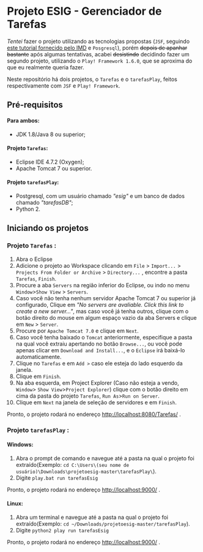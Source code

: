 # Projeto ESIG - Gerenciador de Tarefas
*Tentei* fazer o projeto utilizando as tecnologias propostas (`JSF`, seguindo [este tutorial fornecido pelo IMD](https://materialpublic.imd.ufrn.br/curso/disciplina/3/54) e `Posgresql`), porém ~~depois de apanhar bastante~~ após algumas tentativas, acabei ~~desistindo~~ decidindo fazer um segundo projeto, utilizando o ``Play! Framework 1.6.0``, que se aproxima do que eu realmente queria fazer.

Neste repositório há dois projetos, o `Tarefas` e o `tarefasPlay`, feitos respectivamente com ``JSF`` e `Play! Framework`.

## Pré-requisitos

#### Para ambos:
- JDK 1.8/Java 8 ou superior;

#### Projeto ``Tarefas``:
 - Eclipse IDE 4.7.2 (Oxygen);
 - Apache Tomcat 7 ou superior.

#### Projeto ``tarefasPlay``:
- Postgresql, com um usuário chamado *"esig"* e um banco de dados chamado *"tarefasDB"*;
- Python 2.

## Iniciando os projetos
### Projeto ``Tarefas`` :

 1. Abra o Eclipse
 2. Adicione o projeto ao Workspace clicando em `File` > `Import...` > `Projects From Folder or Archive` > `Directory...` , encontre a pasta  `Tarefas`, `Finish`.
 3.  Procure a aba `Servers` na região inferior do Eclipse, ou indo no menu `Window`>`Show View` > `Servers`.
 4. Caso você não tenha nenhum servidor Apache Tomcat 7 ou superior já configurado, Clique em *"No servers are avaliable. Click this link to create a new server..."*, mas caso você já tenha outros, clique com o botão direito do mouse em algum espaço vazio da aba Servers e clique em `New` > `Server`.
 5. Procure por `Apache Tomcat 7.0` e clique em `Next`.
 6. Caso você tenha baixado o `Tomcat` anteriormente, especifique a pasta na qual você extraiu apertando no botão `Browse...`, ou você pode apenas clicar em `Download and Install...`, e o `Eclipse` irá baixá-lo automaticamente. 
 7. Clique no `Tarefas` e em `Add >` caso ele esteja do lado esquerdo da janela.
 8. Clique em `Finish`.
 9. Na aba esquerda, em Project Explorer (Caso não esteja a vendo, `Window`> `Show View`>`Project Explorer`) clique com o botão direito em cima da pasta do projeto `Tarefas`, `Run As`>`Run on Server`.
 10. Clique em `Next` na janela de seleção de servidores e em `Finish`.
 
 Pronto, o projeto rodará no endereço [http://localhost:8080/Tarefas/](http://localhost:8080/Tarefas/) .

### Projeto ``tarefasPlay`` :

#### Windows:
 1. Abra o prompt de comando e navegue até a pasta na qual o projeto foi extraído(Exemplo: `cd C:\Users\(seu nome de usuário)\Downloads\projetoesig-master\tarefasPlay\`).
 2. Digite `play.bat run tarefasEsig`

Pronto, o projeto rodará no endereço [http://localhost:9000/](http://localhost:9000/) .

#### Linux:
1. Abra um terminal e navegue até a pasta na qual o projeto foi extraído(Exemplo: `cd ~/Downloads/projetoesig-master/tarefasPlay`).
2. Digite `python2 play run tarefasEsig`

Pronto, o projeto rodará no endereço [http://localhost:9000/](http://localhost:9000/) .

